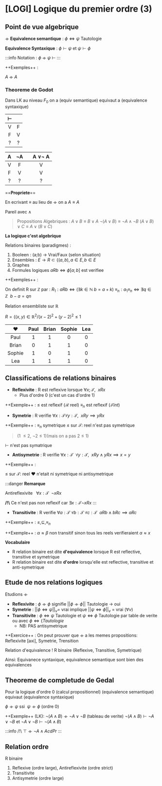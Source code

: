 [LOGI] Logique du premier ordre (3)
===

## Point de vue algebrique

⟛ **Equivalence semantique** : 
$\phi \iff \psi$ Tautologie

**Equivalence Syntaxique** : 
$\phi \vdash \psi$ et $\psi \vdash \phi$

:::info
Notation : $\phi\ ⟛\ \psi$ $\vdash$
:::

++Exemples++ : 

$A\ ⟛\ A$

### Theoreme de Godot

Dans LK au niveau $F_0$ on a (equiv semantique) equivaut a (equivalence syntaxique)

|$\vdash$||
|:---:|:---:|
|V|F|
|F|V|
|?|?|

|A|$\lnot$A||A $\lor \lnot$ A|
|:---:|:---:|:-:|:---:|
|V|F||V|
|F|V||V|
|?|?||?|

==**Propriete**==

En ecrivant $\equiv$ au lieu de ⟛ on a $A \equiv A$

Pareil avec $\land$
> Propositions Algebriques : 
> $A \lor B \equiv B \lor A$
> $\lnot(A \lor B) \equiv \lnot A \land \lnot B$
> $(A \lor B) \lor C \equiv A \lor(B \lor C)$

**La logique c'est algebrique**

Relations binaires (paradigmes) :
1. Booleen : (a;b) $\to$ Vrai/Faux (selon situation)
2. Ensembles : $E \to R \subset \{(a, b), a \in E, b \in E$ 
3.  Graphes 
4.  Formules logiques $aRb \iff \phi[a;b]$ est verifiee

++Exemples++ : 

On definit R sur $\mathbb{Z}$ par : $R_1: aRb \iff (\exists k \in \mathbb{N}\ b=a+k)$
$\equiv_n: a_1 \equiv_n \iff \exists q \in \mathbb{Z}\ \ b-a=qn$

Relation ensembliste sur $\mathbb{R}$

$R = \{(x, y) \in \mathbb{R}^2 / (x - 2)^2 + (y - 2)^2 \leq 1$

|:heart:|Paul|Brian|Sophie|Lea|
|:---:|:---:|:---:|:---:|:---:|
|Paul|1|1|0|0|
|Brian|0|1|1|0|
|Sophie|1|0|1|0|
|Lea|1|1|1|0|

## Classifications de relations binaires

- **Reflexivite** : R est reflexive lorsque $\forall x; \mathcal{T},\ \ xRx$
	- Plus d'ordre 0 (c'est un cas d'ordre 1)

++Exemple++ : 
$\leq$ est reflexif ($\mathcal{R}$ reel)
$\equiv_n$ est reflexif ($\mathcal{T} int$)

- **Symetrie** : R verifie $\forall x: \mathcal{T} \forall y: \mathcal{T},\ \ xRy \implies yRx$

++Exemple++ : 
$\equiv_n$ symetrique
$\leq$ sur $\mathcal{T}$: reel n'est pas symetrique 
> (1 $\leq 2$, $\lnot 2 \leq 1$)(mais on a pas $2 \leq 1$)
> 
$\vdash$ n'est pas symatrique

- **Antisymetrie** : R verifie
$\forall x: \mathcal{T}\ \ \forall y:\mathcal{T},\ \ xRy \land yRx \implies x = y$

++Exemple++ : 

$\leq$ sur $\mathcal{T}$: reel
:heart: n'etait ni symetrique ni antisymetrique

:::danger
**Remarque**

Antireflexivite $\ \ \forall x: \mathcal{T}\ \ \lnot xRx$

**/!\\** Ce n'est pas non reflexif car $\exists x:\mathcal{T} \lnot xRx$
:::

- **Transitivite** : R verifie
$\forall a: \mathcal{T}\ \forall b: \mathcal{T}\ \forall c:\mathcal{T}\ \ aRb \land bRc \implies aRc$

++Exemple++ : 
$\leq, \subseteq, \equiv_n$

++Exemple++ : 
$\alpha \approx \beta$ non transitif sinon tous les reels verifieraient $\alpha \approx x$

**Vocabulaire**

- R relation binaire est dite **d'equivalence** lorsque R est reflective, transitive et symetrique
- R relation binaire est dite **d'ordre** lorsqu'elle est reflective, transitive et anti-symetrique

## Etude de nos relations logiques 

Etudions ⟛
- **Reflexivite** : $\phi ⟛ \phi$ signifie $||\phi ⟛ \phi||$ Tautologie $\to$ oui
- **Symetrie** : $||\phi \iff \psi||_{\nu} =$ vrai implique $||\psi \iff \phi||_{\nu}$ = vrai ($\forall \nu$)
- **Transitivite** : $\phi \iff \psi$ Tautologie et $\psi \iff \phi$ Tautologie par table de verite ou avec $\phi \iff \{Tautologie$
	- NB: PAS antisymetrique

++Exercice++ : 
On peut prouver que ⟛ a les memes propositions: Reflexivite [axi], Symetrie, Trensition

Relation d'equivalence !
R binaire (Reflexive, Transitive, Symetrique)

Ainsi: Equivanece syntaxique, equivalence semantique sont bien des equivalences

## Theoreme de completude de Gedal

Pour la logique d'ordre 0 (calcul propositionnel)
(equivalence semantique) equivaut (equivalence syntaxique)

$\phi ⟛ \psi$ ssi $\ \psi ⟛ \phi$ (ordre 0)

++Exemple++ (LK):
$\lnot (A \land B) ⟛ \lnot A \lor \lnot B$ (tableau de verite)
$\lnot(A \land B) \vdash \lnot A \lor \lnot B$ et $\lnot A \lor \lnot B \vdash \lnot(A \land B)$

:::info
/!\ $\top ⟛ \lnot A \land Acd Pr$
:::
## Relation ordre

R binaire
1) Reflexive (ordre large), Antireflexivite (ordre strict)
2) Transitivite
3) Antisymetrie (ordre large)